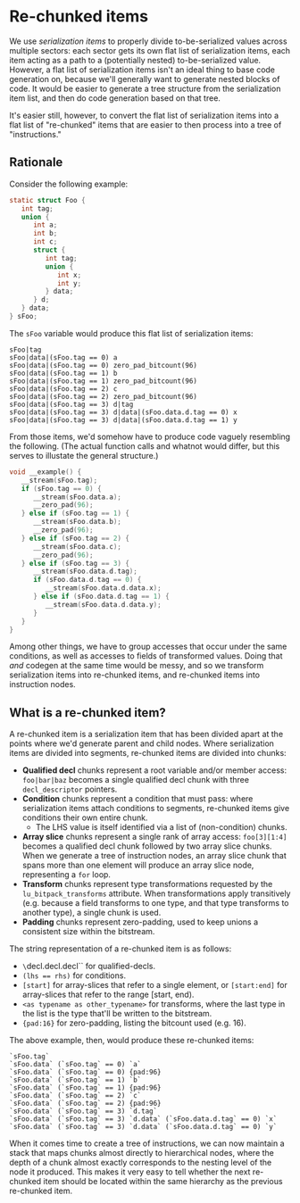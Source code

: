 
# Re-chunked items

We use <dfn>serialization items</dfn> to properly divide to-be-serialized values across multiple sectors: each sector gets its own flat list of serialization items, each item acting as a path to a (potentially nested) to-be-serialized value. However, a flat list of serialization items isn't an ideal thing to base code generation on, because we'll generally want to generate nested blocks of code. It would be easier to generate a tree structure from the serialization item list, and then do code generation based on that tree.

It's easier still, however, to convert the flat list of serialization items into a flat list of "re-chunked" items that are easier to then process into a tree of "instructions."

## Rationale

Consider the following example:

```c
static struct Foo {
   int tag;
   union {
      int a;
      int b;
      int c;
      struct {
         int tag;
         union {
            int x;
            int y;
         } data;
      } d;
   } data;
} sFoo;
```

The `sFoo` variable would produce this flat list of serialization items:

```
sFoo|tag
sFoo|data|(sFoo.tag == 0) a
sFoo|data|(sFoo.tag == 0) zero_pad_bitcount(96)
sFoo|data|(sFoo.tag == 1) b
sFoo|data|(sFoo.tag == 1) zero_pad_bitcount(96)
sFoo|data|(sFoo.tag == 2) c
sFoo|data|(sFoo.tag == 2) zero_pad_bitcount(96)
sFoo|data|(sFoo.tag == 3) d|tag
sFoo|data|(sFoo.tag == 3) d|data|(sFoo.data.d.tag == 0) x
sFoo|data|(sFoo.tag == 3) d|data|(sFoo.data.d.tag == 1) y
```

From those items, we'd somehow have to produce code vaguely resembling the following. (The actual function calls and whatnot would differ, but this serves to illustate the general structure.)

```c
void __example() {
   __stream(sFoo.tag);
   if (sFoo.tag == 0) {
      __stream(sFoo.data.a);
      __zero_pad(96);
   } else if (sFoo.tag == 1) {
      __stream(sFoo.data.b);
      __zero_pad(96);
   } else if (sFoo.tag == 2) {
      __stream(sFoo.data.c);
      __zero_pad(96);
   } else if (sFoo.tag == 3) {
      __stream(sFoo.data.d.tag);
      if (sFoo.data.d.tag == 0) {
         __stream(sFoo.data.d.data.x);
      } else if (sFoo.data.d.tag == 1) {
         __stream(sFoo.data.d.data.y);
      }
   }
}
```

Among other things, we have to group accesses that occur under the same conditions, as well as accesses to fields of transformed values. Doing that *and* codegen at the same time would be messy, and so we transform serialization items into re-chunked items, and re-chunked items into instruction nodes.

## What is a re-chunked item?

A re-chunked item is a serialization item that has been divided apart at the points where we'd generate parent and child nodes. Where serialization items are divided into segments, re-chunked items are divided into chunks:

* **Qualified decl** chunks represent a root variable and/or member access: `foo|bar|baz` becomes a single qualified decl chunk with three `decl_descriptor` pointers.
* **Condition** chunks represent a condition that must pass: where serialization items attach conditions to segments, re-chunked items give conditions their own entire chunk.
  * The LHS value is itself identified via a list of (non-condition) chunks.
* **Array slice** chunks represent a single rank of array access: `foo[3][1:4]` becomes a qualified decl chunk followed by two array slice chunks. When we generate a tree of instruction nodes, an array slice chunk that spans more than one element will produce an array slice node, representing a `for` loop.
* **Transform** chunks represent type transformations requested by the `lu_bitpack_transforms` attribute. When transformations apply transitively (e.g. because a field transforms to one type, and that type transforms to another type), a single chunk is used.
* **Padding** chunks represent zero-padding, used to keep unions a consistent size within the bitstream.

The string representation of a re-chunked item is as follows:

* `\`decl.decl.decl\`` for qualified-decls.
* `(lhs == rhs)` for conditions.
* `[start]` for array-slices that refer to a single element, or `[start:end]` for array-slices that refer to the range [start, end).
* `<as typename as other_typename>` for transforms, where the last type in the list is the type that'll be written to the bitstream.
* `{pad:16}` for zero-padding, listing the bitcount used (e.g. 16).

The above example, then, would produce these re-chunked items:

```
`sFoo.tag`
`sFoo.data` (`sFoo.tag` == 0) `a`
`sFoo.data` (`sFoo.tag` == 0) {pad:96}
`sFoo.data` (`sFoo.tag` == 1) `b`
`sFoo.data` (`sFoo.tag` == 1) {pad:96}
`sFoo.data` (`sFoo.tag` == 2) `c`
`sFoo.data` (`sFoo.tag` == 2) {pad:96}
`sFoo.data` (`sFoo.tag` == 3) `d.tag`
`sFoo.data` (`sFoo.tag` == 3) `d.data` (`sFoo.data.d.tag` == 0) `x`
`sFoo.data` (`sFoo.tag` == 3) `d.data` (`sFoo.data.d.tag` == 0) `y`
```

When it comes time to create a tree of instructions, we can now maintain a stack that maps chunks almost directly to hierarchical nodes, where the depth of a chunk almost exactly corresponds to the nesting level of the node it produced. This makes it very easy to tell whether the next re-chunked item should be located within the same hierarchy as the previous re-chunked item.
